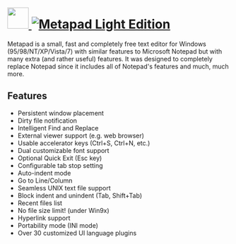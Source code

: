 # [<img src="https://cdn.jsdelivr.net/gh/AdmiringWorm/chocolatey-packages@a068ef3f5b5e6a659f3a38b06128d66fd56912e8/manual/metapad-light/icons/48x48.png" height="48" width="48" /> ![Metapad Light Edition](https://img.shields.io/chocolatey/v/metapad-light.svg?label=Metapad%20Light%20Edition&style=for-the-badge)](https://chocolatey.org/packages/metapad-light)

Metapad is a small, fast and completely free text editor for Windows (95/98/NT/XP/Vista/7) with similar features to Microsoft Notepad but with many extra (and rather useful) features. It was designed to completely replace Notepad since it includes all of Notepad's features and much, much more.

## Features

- Persistent window placement
- Dirty file notification
- Intelligent Find and Replace
- External viewer support (e.g. web browser)
- Usable accelerator keys (Ctrl+S, Ctrl+N, etc.)
- Dual customizable font support
- Optional Quick Exit (Esc key)
- Configurable tab stop setting
- Auto-indent mode
- Go to Line/Column
- Seamless UNIX text file support
- Block indent and unindent (Tab, Shift+Tab)
- Recent files list
- No file size limit! (under Win9x)
- Hyperlink support
- Portability mode (INI mode)
- Over 30 customized UI language plugins
